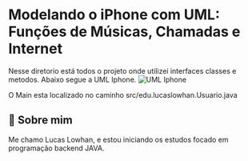 
# Modelando o iPhone com UML: Funções de Músicas, Chamadas e Internet

Nesse diretorio está todos o projeto onde utilizei interfaces classes e metodos.
Abaixo segue a UML Iphone.
<img src="https://i.ibb.co/ZzCJy3V/Untitled-diagram-2024-07-10-132151.png" alt="UML Iphone">


O Main esta localizado no caminho src/edu.lucaslowhan.Usuario.java



## 🚀 Sobre mim

Me chamo Lucas Lowhan, e estou iniciando os estudos focado em programação backend JAVA.


